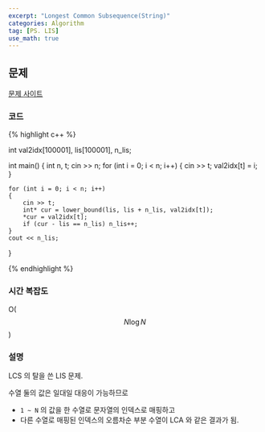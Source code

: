 ```yaml
---
excerpt: "Longest Common Subsequence(String)"
categories: Algorithm
tag: [PS. LIS]
use_math: true
---
```


## 문제

[문제 사이트](https://www.acmicpc.net/problem/13711)

### 코드

{% highlight c++ %}

int val2idx[100001], lis[100001], n_lis;

int main()
{
	int n, t;
	cin >> n;
	for (int i = 0; i < n; i++)
	{
		cin >> t;
		val2idx[t] = i;
	}

	for (int i = 0; i < n; i++)
	{
		cin >> t;
		int* cur = lower_bound(lis, lis + n_lis, val2idx[t]);
		*cur = val2idx[t];
		if (cur - lis == n_lis) n_lis++;
	}
	cout << n_lis;
}

{% endhighlight %}

### 시간 복잡도

O($$N\log{N}$$)

### 설명

LCS 의 탈을 쓴 LIS 문제.

수열 둘의 값은 일대일 대응이 가능하므로
+ ```1 ~ N``` 의 값을 한 수열로 문자열의 인덱스로 매핑하고
+ 다른 수열로 매핑된 인덱스의 오름차순 부분 수열이 LCA 와 같은 결과가 됨.
